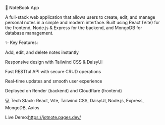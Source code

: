 📝 NoteBook App

A full-stack web application that allows users to create, edit, and manage personal notes in a simple and modern interface.
Built using React (Vite) for the frontend, Node.js & Express for the backend, and MongoDB for database management.

✨ Key Features:

Add, edit, and delete notes instantly

Responsive design with Tailwind CSS & DaisyUI

Fast RESTful API with secure CRUD operations

Real-time updates and smooth user experience

Deployed on Render (backend) and Cloudflare (frontend)

💻 Tech Stack:
React, Vite, Tailwind CSS, DaisyUI, Node.js, Express, MongoDB, Axios

Live Demo:https://jotnote.pages.dev/ 
 
 
 
